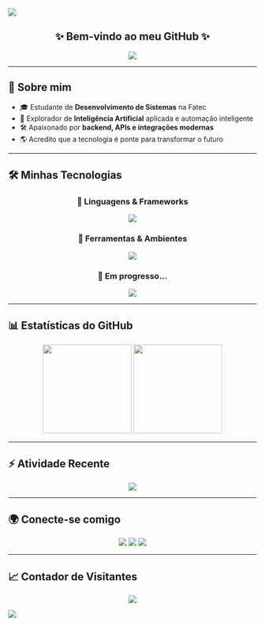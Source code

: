 <!-- Header animado -->
<img src="https://capsule-render.vercel.app/api?type=waving&height=200&color=00bfbf&text=Renan%20Ramos&fontAlign=50&fontAlignY=35&animation=twinkling&fontSize=45&desc=Estudante%20de%20Software%20|%20Explorador%20de%20IA&descSize=20&descAlign=50&descAlignY=60" />

<h2 align="center">✨ Bem-vindo ao meu GitHub ✨</h2>

<p align="center">
  <img src="https://readme-typing-svg.herokuapp.com?color=00BFBF&size=24&center=true&vCenter=true&width=1000&lines=💻+Estudante+de+Desenvolvimento+de+Sistemas;🤖+Explorador+de+IA+e+Automação;⚡+Construindo+projetos+com+propósito;🚀+Sempre+aprendendo+e+evoluindo" />
</p>

---

## 🚀 Sobre mim

- 🎓 Estudante de **Desenvolvimento de Sistemas** na Fatec  
- 🤖 Explorador de **Inteligência Artificial** aplicada e automação inteligente  
- 🛠️ Apaixonado por **backend, APIs e integrações modernas**  
- 🌎 Acredito que a tecnologia é ponte para transformar o futuro  

---

## 🛠️ Minhas Tecnologias

<div align="center">

### 🔹 Linguagens & Frameworks  
<img src="https://skillicons.dev/icons?i=js,nodejs,react,php,python,mysql" />

### 🔹 Ferramentas & Ambientes  
<img src="https://skillicons.dev/icons?i=vscode,git,github,postman,docker,figma" />

### 🔹 Em progresso...  
<img src="https://skillicons.dev/icons?i=ts,nextjs,tailwind" />

</div>

---

## 📊 Estatísticas do GitHub

<div align="center">
  <img height="180em" src="https://github-readme-stats.vercel.app/api?username=Draxsd3&show_icons=true&hide_border=true&theme=radical&title_color=00bfbf&icon_color=00bfbf&text_color=ffffff&bg_color=0D1117" />
  <img height="180em" src="https://github-readme-stats.vercel.app/api/top-langs/?username=Draxsd3&layout=compact&hide_border=true&theme=radical&title_color=00bfbf&text_color=ffffff&bg_color=0D1117" />
</div>

---

## ⚡ Atividade Recente

<p align="center">
  <img src="https://github-readme-activity-graph.vercel.app/graph?username=Draxsd3&bg_color=0D1117&color=00bfbf&line=00bfbf&point=ffffff&area=true&hide_border=true" />
</p>

---

## 🌍 Conecte-se comigo

<p align="center">
  <a href="https://www.linkedin.com/in/seu-linkedin"><img src="https://img.shields.io/badge/LinkedIn-0D1117?style=for-the-badge&logo=linkedin&logoColor=0A66C2" /></a>
  <a href="mailto:seuemail@gmail.com"><img src="https://img.shields.io/badge/Gmail-0D1117?style=for-the-badge&logo=gmail&logoColor=EA4335" /></a>
  <a href="https://github.com/Draxsd3"><img src="https://img.shields.io/badge/GitHub-0D1117?style=for-the-badge&logo=github&logoColor=FFFFFF" /></a>
</p>

---

## 📈 Contador de Visitantes

<p align="center">
  <img src="https://profile-counter.glitch.me/Draxsd3/count.svg" />
</p>

<!-- Footer animado -->
<img src="https://capsule-render.vercel.app/api?type=waving&color=00bfbf&height=120&section=footer" />
